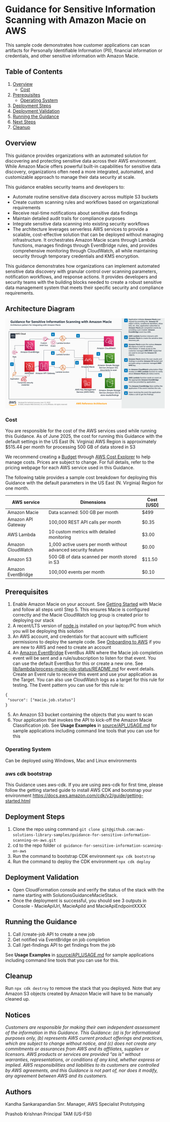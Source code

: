 # Guidance for Sensitive Information Scanning with Amazon Macie on AWS

This sample code demonstrates how customer applications can scan artifacts for Personally Identifiable Information (PII), financial information or credentials, and other sensitive information with Amazon Macie.


## Table of Contents

1. [Overview](#overview-required)
    - [Cost](#cost)
2. [Prerequisites](#prerequisites-required)
    - [Operating System](#operating-system-required)
3. [Deployment Steps](#deployment-steps-required)
4. [Deployment Validation](#deployment-validation-required)
5. [Running the Guidance](#running-the-guidance-required)
6. [Next Steps](#next-steps-required)
7. [Cleanup](#cleanup-required)


## Overview 

This guidance  provides organizations with an automated solution for discovering and protecting sensitive data across their AWS environment. While Amazon Macie offers powerful built-in capabilities for sensitive data discovery, organizations often need a more integrated, automated, and customizable approach to manage their data security at scale.

This guidance enables security teams and developers to:

* Automate routine sensitive data discovery across multiple S3 buckets
* Create custom scanning rules and workflows based on organizational requirements
* Receive real-time notifications about sensitive data findings
* Maintain detailed audit trails for compliance purposes
* Integrate sensitive data scanning into existing security workflows
* The architecture leverages serverless AWS services to provide a scalable, cost-effective solution that can be deployed without managing infrastructure. It orchestrates Amazon Macie scans through Lambda functions, manages findings through EventBridge rules, and provides comprehensive monitoring through CloudWatch, all while maintaining security through temporary credentials and KMS encryption.

This guidance demonstrates how organizations can implement automated sensitive data discovery with granular control over scanning parameters, notification workflows, and response actions. It provides developers and security teams with the building blocks needed to create a robust sensitive data management system that meets their specific security and compliance requirements.

## Architecture Diagram

![Architecture Diagram](assets/images/sensitive-information-scanning-architecture.png)

### Cost

You are responsible for the cost of the AWS services used while running this Guidance. As of June 2025, the cost for running this Guidance with the default settings in the US East (N. Virginia) AWS Region is approximately $515.44 per month for processing 500 GB of data stored in S3

We recommend creating a [Budget](https://docs.aws.amazon.com/cost-management/latest/userguide/budgets-managing-costs.html) through [AWS Cost Explorer](https://aws.amazon.com/aws-cost-management/aws-cost-explorer/) to help manage costs. Prices are subject to change. For full details, refer to the pricing webpage for each AWS service used in this Guidance.

The following table provides a sample cost breakdown for deploying this Guidance with the default parameters in the US East (N. Virginia) Region for one month.

| AWS service  | Dimensions | Cost [USD] |
| ----------- | ------------ | ------------ |
|Amazon Macie| Data scanned: 500 GB per month | $499 |
|Amazon API Gateway | 100,000 REST API calls per month  | $0.35  |
|AWS Lambda| 10 custom metrics with detailed monitoring| $3.00 |
| Amazon CloudWatch | 1,000 active users per month without advanced security feature | $0.00 |
| Amazon S3 | 500 GB of data scanned per month stored in S3  | $11.50 |
| Amazon EventBridge | 100,000 events per month | $0.10 |


## Prerequisites

1. Enable Amazon Macie on your account. See [Getting Started](https://docs.aws.amazon.com/macie/latest/user/getting-started.html) with Macie and follow all steps until Step 5. This ensures Macie is configured correctly and the Macie CloudWatch log group is created prior to deploying our stack
2. A recent/LTS version of [node.js](https://nodejs.org/en) installed on your laptop/PC from which you will be deploying this solution
3. An AWS account, and credentials for that account with sufficient permissions to deploy the sample code. See [Onboarding to AWS](https://aws.amazon.com/getting-started/onboarding-to-aws) if you are new to AWS and need to create an account
4. An [Amazon EventBridge](https://aws.amazon.com/eventbridge/) EventBus ARN where the Macie job completion event will be sent and a rule/subscription to listen for that event. You can use the default EventBus for this or create a new one. See [lib/lambda/process-macie-job-status/README.md](source/lib/lambda/process-macie-job-status/README.md#eventbridge-event-structure) for event details. Create an Event rule to receive this event and use your application as the Target. You can also use CloudWatch logs as a target for this rule for testing. The Event pattern you can use for this rule is:

 ```
 {
  "source": ["macie.job.status"]
}
 ```

5. An Amazon S3 bucket containing the objects that you want to scan
6. Your application that invokes the API to kick-off the Amazon Macie Classification job. See **Usage Examples** in [source/API_USAGE.md](source/API_USAGE.md#usage-examples) for sample applications including command line tools that you can use for this

### Operating System 

Can be deployed using Windows, Mac and Linux environments


### aws cdk bootstrap

This Guidance uses aws-cdk. If you are using aws-cdk for first time, please follow the getting started guide to install AWS CDK and bootstrap your environment https://docs.aws.amazon.com/cdk/v2/guide/getting-started.html


## Deployment Steps

1. Clone the repo using command ```git clone git@github.com:aws-solutions-library-samples/guidance-for-sensitive-information-scanning-on-aws.git```
2. cd to the repo folder ```cd guidance-for-sensitive-information-scanning-on-aws```
3. Run the command to bootstrap CDK environment ```npx cdk bootstrap```
4. Run the command to deploy the CDK environment ```npx cdk deploy```


## Deployment Validation

* Open CloudFormation console and verify the status of the stack with the name starting with SolutionsGuidanceMacieStack.
* Once the deployment is successful, you should see 3 outputs in Console - MacieApiUrl, MacieApiId and MacieApiEndpointXXXX


## Running the Guidance

1. Call /create-job API to create a new job
2. Get notified via EventBridge on job completion
3. Call /get-findings API to get findings from the job

See **Usage Examples** in [source/API_USAGE.md](source/API_USAGE.md#usage-examples) for sample applications including command line tools that you can use for this. 

## Cleanup 

Run ```npx cdk destroy``` to remove the stack that you deployed. Note that any Amazon S3 objects created by Amazon Macie will have to be manually cleaned up.


## Notices 

*Customers are responsible for making their own independent assessment of the information in this Guidance. This Guidance: (a) is for informational purposes only, (b) represents AWS current product offerings and practices, which are subject to change without notice, and (c) does not create any commitments or assurances from AWS and its affiliates, suppliers or licensors. AWS products or services are provided “as is” without warranties, representations, or conditions of any kind, whether express or implied. AWS responsibilities and liabilities to its customers are controlled by AWS agreements, and this Guidance is not part of, nor does it modify, any agreement between AWS and its customers.*


## Authors 

Kandha Sankarapandian Snr. Manager, AWS Specialist Prototyping

Prashob Krishnan Principal TAM (US-FSI)
